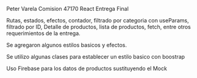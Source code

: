 
Peter Varela
Comision 47170
React Entrega Final

Rutas, estados, efectos, contador, filtrado por categoria con useParams, filtrado por ID, Detalle de productos, lista de productos, fetch, entre otros requerimientos de la entrega.

Se agregaron algunos estilos basicos y efectos.

Se utilizo algunas clases para establecer un estilo basico con boostrap

Uso Firebase para los datos de productos sustituyendo el Mock